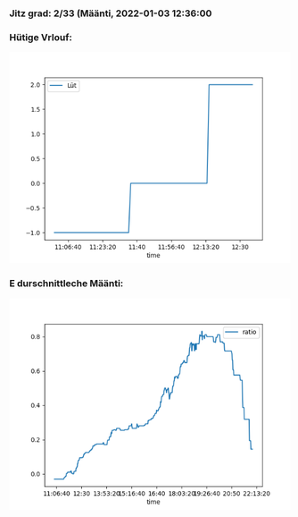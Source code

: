 ### Jitz grad: 2/33 (Määnti, 2022-01-03 12:36:00

### Hütige Vrlouf:
![Graph](Today.png)

### E durschnittleche Määnti:
![Graph](Määnti.png)